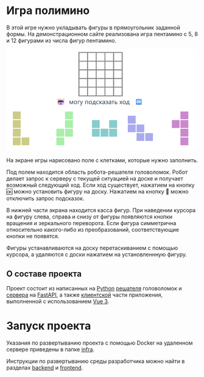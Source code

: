 # Игра полимино

В этой игре нужно укладывать фигуры в прямоугольник заданной формы. На демонстрационном сайте реализована игра пентамино с 5, 8 и 12 фигурами из числа фигур пентамино.

![screenshot](images/game_screen.png)

На экране игры нарисовано поле с клетками, которые нужно заполнить. 

Под полем находится область робота-решателя головоломок. Робот делает запрос к серверу с текущей ситуацией на доске и получает возможный следующий ход. Если ход существует, нажатием на кнопку 🆗 можно установить фигуру на доску. Нажатием на кнопку 🤖 можно отключить запрос подсказок.

В нижней части экрана находится касса фигур. При наведении курсора на фигуру слева, справа и снизу от фигуры появляются кнопки вращения и зеркального переворота. Если фигура симметрична относительно какого-либо из преобразований, соответствующие кнопки не появятся.

Фигуры устанавливаются на доску перетаскиванием с помощью курсора, а удаляются с доски нажатием на установленнную фигуру.

## О составе проекта

Проект состоит из написанных на [Python](https://www.python.org/) [решателя](backend/engine/) головоломок и [сервера](backend/app/) на [FastAPI](https://fastapi.tiangolo.com/), а также [клиентской](./frontend/) части приложения, выполненной с использованием [Vue 3](https://vuejs.org/).

# Запуск проекта

Указания по развертыванию проекта с помощью Docker на удаленном сервере приведены в папке [infra](./infra).

Инструкции по развертыванию среды разработчика можно найти в разделах [backend](./backend/) и [frontend](./frontend/).
